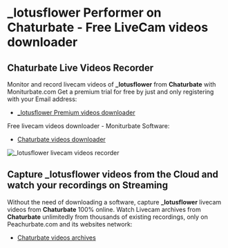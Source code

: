 # _lotusflower Performer on Chaturbate - Free LiveCam videos downloader

## Chaturbate Live Videos Recorder

Monitor and record livecam videos of **_lotusflower** from **Chaturbate** with Moniturbate.com
Get a premium trial for free by just and only registering with your Email address:
* [_lotusflower Premium videos downloader](https://moniturbate.com/request-demo-licence-key.html)

Free livecam videos downloader - Moniturbate Software:
* [Chaturbate videos downloader](https://moniturbate.com/moniturbate-download-software.html)

![_lotusflower livecam videos recorder](https://peachurnet.com/templates/moniturbate-software.png)


## Capture _lotusflower videos from the Cloud and watch your recordings on Streaming

Without the need of downloading a software, capture **_lotusflower** livecam videos from **Chaturbate** 100% online.
Watch Livecam archives from **Chaturbate** unlimitedly from thousands of existing recordings, only on Peachurbate.com and its websites network:
* [Chaturbate videos archives](https://peachurnet.com/)